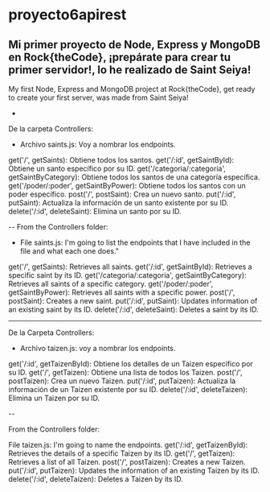 # proyecto6apirest

Mi primer proyecto de Node, Express y MongoDB en Rock{theCode}, ¡prepárate para crear tu primer servidor!, lo he realizado de Saint Seiya! 
----
My first Node, Express and MongoDB project at Rock{theCode}, get ready to create your first server, was made from Saint Seiya! 

-
De la carpeta Controllers:

* Archivo saints.js: Voy a nombrar los endpoints. 

get('/', getSaints): Obtiene todos los santos.
get('/:id', getSaintById): Obtiene un santo específico por su ID.
get('/categoria/:categoria', getSaintByCategory): Obtiene todos los santos de una categoría específica.
get('/poder/:poder', getSaintByPower): Obtiene todos los santos con un poder específico.
post('/', postSaint): Crea un nuevo santo.
put('/:id', putSaint): Actualiza la información de un santo existente por su ID.
delete('/:id', deleteSaint): Elimina un santo por su ID.

--
From the Controllers folder:

* File saints.js: I'm going to list the endpoints that I have included in the file and what each one does."

get('/', getSaints): Retrieves all saints.
get('/:id', getSaintById): Retrieves a specific saint by its ID.
get('/categoria/:categoria', getSaintByCategory): Retrieves all saints of a specific category.
get('/poder/:poder', getSaintByPower): Retrieves all saints with a specific power.
post('/', postSaint): Creates a new saint.
put('/:id', putSaint): Updates information of an existing saint by its ID.
delete('/:id', deleteSaint): Deletes a saint by its ID.

-----------------
De la Carpeta Controllers:

* Archivo taizen.js: voy a nombrar los endpoints.
  
get('/:id', getTaizenById): Obtiene los detalles de un Taizen específico por su ID.
get('/', getTaizen):  Obtiene una lista de todos los Taizen.
post('/', postTaizen): Crea un nuevo Taizen.
put('/:id', putTaizen):  Actualiza la información de un Taizen existente por su ID.
delete('/:id', deleteTaizen): Elimina un Taizen por su ID.

--

From the Controllers folder:

File taizen.js: I'm going to name the endpoints.
get('/:id', getTaizenById): Retrieves the details of a specific Taizen by its ID.
get('/', getTaizen): Retrieves a list of all Taizen.
post('/', postTaizen): Creates a new Taizen.
put('/:id', putTaizen): Updates the information of an existing Taizen by its ID.
delete('/:id', deleteTaizen): Deletes a Taizen by its ID.


 
